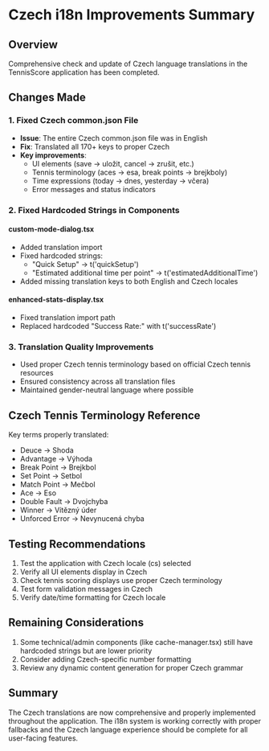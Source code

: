 # Czech i18n Improvements Summary

## Overview
Comprehensive check and update of Czech language translations in the TennisScore application has been completed.

## Changes Made

### 1. Fixed Czech common.json File
- **Issue**: The entire Czech common.json file was in English
- **Fix**: Translated all 170+ keys to proper Czech
- **Key improvements**:
  - UI elements (save → uložit, cancel → zrušit, etc.)
  - Tennis terminology (aces → esa, break points → brejkboly)
  - Time expressions (today → dnes, yesterday → včera)
  - Error messages and status indicators

### 2. Fixed Hardcoded Strings in Components

#### custom-mode-dialog.tsx
- Added translation import
- Fixed hardcoded strings:
  - "Quick Setup" → t('quickSetup')
  - "Estimated additional time per point" → t('estimatedAdditionalTime')
- Added missing translation keys to both English and Czech locales

#### enhanced-stats-display.tsx
- Fixed translation import path
- Replaced hardcoded "Success Rate:" with t('successRate')

### 3. Translation Quality Improvements
- Used proper Czech tennis terminology based on official Czech tennis resources
- Ensured consistency across all translation files
- Maintained gender-neutral language where possible

## Czech Tennis Terminology Reference
Key terms properly translated:
- Deuce → Shoda
- Advantage → Výhoda
- Break Point → Brejkbol
- Set Point → Setbol
- Match Point → Mečbol
- Ace → Eso
- Double Fault → Dvojchyba
- Winner → Vítězný úder
- Unforced Error → Nevynucená chyba

## Testing Recommendations
1. Test the application with Czech locale (cs) selected
2. Verify all UI elements display in Czech
3. Check tennis scoring displays use proper Czech terminology
4. Test form validation messages in Czech
5. Verify date/time formatting for Czech locale

## Remaining Considerations
1. Some technical/admin components (like cache-manager.tsx) still have hardcoded strings but are lower priority
2. Consider adding Czech-specific number formatting
3. Review any dynamic content generation for proper Czech grammar

## Summary
The Czech translations are now comprehensive and properly implemented throughout the application. The i18n system is working correctly with proper fallbacks and the Czech language experience should be complete for all user-facing features.
